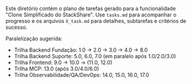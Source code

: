 Este diretório contém o plano de tarefas gerado para a funcionalidade "Clone Simplificado do StackShare". Use `tasks.md` para acompanhar o progresso e os arquivos `X_task.md` para detalhes, subtarefas e critérios de sucesso.

Paralelização sugerida:
- Trilha Backend Fundação: 1.0 -> 2.0 -> 3.0 -> 4.0 -> 8.0
- Trilha Backend Suporte: 5.0, 6.0, 7.0 (em paralelo após 1.0/2.0/3.0)
- Trilha Frontend: 9.0 -> 10.0 -> (11.0, 12.0)
- Trilha MCP: 13.0 (após 3.0/4.0/6.0)
- Trilha Observabilidade/QA/DevOps: 14.0, 15.0, 16.0, 17.0
